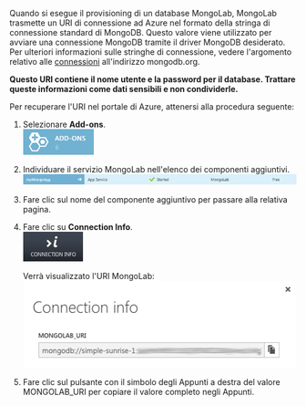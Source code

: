 Quando si esegue il provisioning di un database MongoLab, MongoLab
trasmette un URI di connessione ad Azure nel formato della stringa di
connessione standard di MongoDB. Questo valore viene utilizzato per
avviare una connessione MongoDB tramite il driver MongoDB desiderato.
Per ulteriori informazioni sulle stringhe di connessione, vedere
l'argomento relativo alle [connessioni][1] all'indirizzo mongodb.org.

**Questo URI contiene il nome utente e la password per il database.
Trattare queste informazioni come dati sensibili e non condividerle.**

Per recuperare l'URI nel portale di Azure, attenersi alla procedura
seguente:

1.  Selezionare **Add-ons**.  
     ![AddonsButton](./media/howto-get-connectioninfo-mongolab/button-addons.png)
2.  Individuare il servizio MongoLab nell'elenco dei componenti
    aggiuntivi.  
     ![MongolabEntry](./media/howto-get-connectioninfo-mongolab/entry-mongolabaddon.png)
3.  Fare clic sul nome del componente aggiuntivo per passare alla
    relativa pagina.
4.  Fare clic su **Connection Info**.  
     ![ConnectionInfoButton](./media/howto-get-connectioninfo-mongolab/button-connectioninfo.png)
    
     Verrà visualizzato l'URI MongoLab:  
     ![ConnectionInfoScreen](./media/howto-get-connectioninfo-mongolab/dialog-mongolab_connectioninfo.png)
5.  Fare clic sul pulsante con il simbolo degli Appunti a destra del
    valore MONGOLAB\_URI per copiare il valore completo negli Appunti.



[1]: http://www.mongodb.org/display/DOCS/Connections

